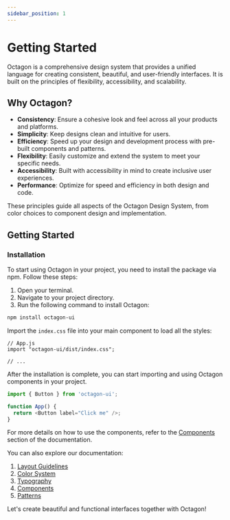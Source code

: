 ```yaml
---
sidebar_position: 1
---
```


# Getting Started

Octagon is a comprehensive design system that provides a unified language for creating consistent, beautiful, and user-friendly interfaces. It is built on the principles of flexibility, accessibility, and scalability.

## Why Octagon?

- **Consistency**: Ensure a cohesive look and feel across all your products and platforms.
- **Simplicity**: Keep designs clean and intuitive for users.
- **Efficiency**: Speed up your design and development process with pre-built components and patterns.
- **Flexibility**: Easily customize and extend the system to meet your specific needs.
- **Accessibility**: Built with accessibility in mind to create inclusive user experiences.
- **Performance**: Optimize for speed and efficiency in both design and code.

These principles guide all aspects of the Octagon Design System, from color choices to component design and implementation.

## Getting Started

### Installation

To start using Octagon in your project, you need to install the package via npm. Follow these steps:

1. Open your terminal.
2. Navigate to your project directory.
3. Run the following command to install Octagon:

  ```sh
  npm install octagon-ui
  ```

Import the `index.css` file into your main component to load all the styles:

```
// App.js
import "octagon-ui/dist/index.css";

// ...
```

After the installation is complete, you can start importing and using Octagon components in your project.

```javascript
import { Button } from 'octagon-ui';

function App() {
  return <Button label="Click me" />;
}
```

For more details on how to use the components, refer to the [Components](./Components/avatar.md) section of the documentation.

You can also explore our documentation:

1. [Layout Guidelines](./layout.md)
2. [Color System](./colors.md)
3. [Typography](./typography.md)
4. [Components](./Components/avatar.md)
5. [Patterns](./Patterns/data-display.md)


Let's create beautiful and functional interfaces together with Octagon!
